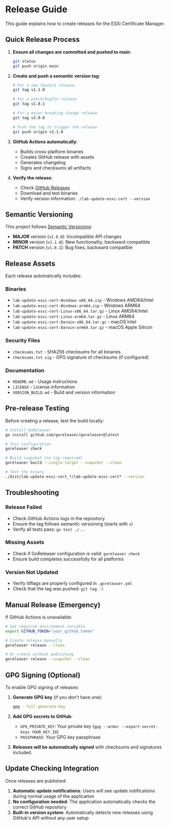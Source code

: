 # Release Guide

This guide explains how to create releases for the ESXi Certificate Manager.

## Quick Release Process

1. **Ensure all changes are committed and pushed to main**:
   ```bash
   git status
   git push origin main
   ```

2. **Create and push a semantic version tag**:
   ```bash
   # For a new feature release
   git tag v1.1.0
   
   # For a patch/bugfix release  
   git tag v1.0.1
   
   # For a major breaking change release
   git tag v2.0.0
   
   # Push the tag to trigger the release
   git push origin v1.1.0
   ```

3. **GitHub Actions automatically**:
   - Builds cross-platform binaries
   - Creates GitHub release with assets
   - Generates changelog
   - Signs and checksums all artifacts

4. **Verify the release**:
   - Check [GitHub Releases](https://github.com/yourusername/lab-update-esxi-cert/releases)
   - Download and test binaries
   - Verify version information: `./lab-update-esxi-cert --version`

## Semantic Versioning

This project follows [Semantic Versioning](https://semver.org/):

- **MAJOR** version (`v2.0.0`): Incompatible API changes
- **MINOR** version (`v1.1.0`): New functionality, backward compatible
- **PATCH** version (`v1.0.1`): Bug fixes, backward compatible

## Release Assets

Each release automatically includes:

### Binaries
- `lab-update-esxi-cert-Windows-x86_64.zip` - Windows AMD64/Intel
- `lab-update-esxi-cert-Windows-arm64.zip` - Windows ARM64
- `lab-update-esxi-cert-Linux-x86_64.tar.gz` - Linux AMD64/Intel
- `lab-update-esxi-cert-Linux-arm64.tar.gz` - Linux ARM64
- `lab-update-esxi-cert-Darwin-x86_64.tar.gz` - macOS Intel
- `lab-update-esxi-cert-Darwin-arm64.tar.gz` - macOS Apple Silicon

### Security Files
- `checksums.txt` - SHA256 checksums for all binaries
- `checksums.txt.sig` - GPG signature of checksums (if configured)

### Documentation
- `README.md` - Usage instructions
- `LICENSE` - License information
- `VERSION_BUILD.md` - Build and version information

## Pre-release Testing

Before creating a release, test the build locally:

```bash
# Install GoReleaser
go install github.com/goreleaser/goreleaser@latest

# Test configuration
goreleaser check

# Build snapshot (no tag required)
goreleaser build --single-target --snapshot --clean

# Test the binary
./dist/lab-update-esxi-cert_*/lab-update-esxi-cert* --version
```

## Troubleshooting

### Release Failed
- Check GitHub Actions logs in the repository
- Ensure the tag follows semantic versioning (starts with `v`)
- Verify all tests pass: `go test ./...`

### Missing Assets
- Check if GoReleaser configuration is valid: `goreleaser check`
- Ensure build completes successfully for all platforms

### Version Not Updated
- Verify ldflags are properly configured in `.goreleaser.yml`
- Check that the tag was pushed: `git tag -l`

## Manual Release (Emergency)

If GitHub Actions is unavailable:

```bash
# Set required environment variable
export GITHUB_TOKEN="your_github_token"

# Create release manually
goreleaser release --clean

# Or create without publishing
goreleaser release --snapshot --clean
```

## GPG Signing (Optional)

To enable GPG signing of releases:

1. **Generate GPG key** (if you don't have one):
   ```bash
   gpg --full-generate-key
   ```

2. **Add GPG secrets to GitHub**:
   - `GPG_PRIVATE_KEY`: Your private key (`gpg --armor --export-secret-keys YOUR_KEY_ID`)
   - `PASSPHRASE`: Your GPG key passphrase

3. **Releases will be automatically signed** with checksums and signatures included.

## Update Checking Integration

Once releases are published:

1. **Automatic update notifications**: Users will see update notifications during normal usage of the application
2. **No configuration needed**: The application automatically checks the correct GitHub repository
3. **Built-in version system**: Automatically detects new releases using GitHub's API without any user setup